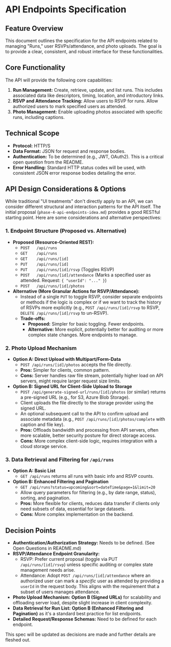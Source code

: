 # API Endpoints Specification

## Feature Overview

This document outlines the specification for the API endpoints related to managing "Runs," user RSVPs/attendance, and photo uploads. The goal is to provide a clear, consistent, and robust interface for these functionalities.

## Core Functionality

The API will provide the following core capabilities:

1.  **Run Management:** Create, retrieve, update, and list runs. This includes associated data like descriptors, timing, location, and introductory links.
2.  **RSVP and Attendance Tracking:** Allow users to RSVP for runs. Allow authorized users to mark specified users as attended.
3.  **Photo Management:** Enable uploading photos associated with specific runs, including captions.

## Technical Scope

- **Protocol:** HTTP/S
- **Data Format:** JSON for request and response bodies.
- **Authentication:** To be determined (e.g., JWT, OAuth2). This is a critical open question from the README.
- **Error Handling:** Standard HTTP status codes will be used, with consistent JSON error response bodies detailing the error.

## API Design Considerations & Options

While traditional "UI treatments" don't directly apply to an API, we can consider different structural and interaction patterns for the API itself. The initial proposal (`phase-4-api-endpoints-idea.md`) provides a good RESTful starting point. Here are some considerations and alternative perspectives:

### 1. Endpoint Structure (Proposed vs. Alternative)

- **Proposed (Resource-Oriented REST):**
  - `POST   /api/runs`
  - `GET    /api/runs`
  - `GET    /api/runs/[id]`
  - `PUT    /api/runs/[id]`
  - `PUT    /api/runs/[id]/rsvp` (Toggles RSVP)
  - `POST   /api/runs/[id]/attendance` (Marks a specified user as attended. Request: `{ "userId": "..." }`)
  - `POST   /api/runs/[id]/photos`
- **Alternative (More Granular Actions for RSVP/Attendance):**
  - Instead of a single `PUT` to toggle RSVP, consider separate endpoints or methods if the logic is complex or if we want to track the history of RSVPs more explicitly (e.g., `POST /api/runs/[id]/rsvp` to RSVP, `DELETE /api/runs/[id]/rsvp` to un-RSVP).
  - **Trade-offs:**
    - **Proposed:** Simpler for basic toggling. Fewer endpoints.
    - **Alternative:** More explicit, potentially better for auditing or more complex state changes. More endpoints to manage.

### 2. Photo Upload Mechanism

- **Option A: Direct Upload with Multipart/Form-Data**
  - `POST /api/runs/[id]/photos` accepts the file directly.
  - **Pros:** Simpler for clients, common pattern.
  - **Cons:** Server handles raw file stream, potentially higher load on API servers, might require larger request size limits.
- **Option B: Signed URL for Client-Side Upload to Storage**
  - `POST /api/generate-signed-url/runs/[id]/photos` (or similar) returns a pre-signed URL (e.g., for S3, Azure Blob Storage).
  - Client uploads the file directly to the storage provider using the signed URL.
  - An optional subsequent call to the API to confirm upload and associate metadata (e.g., `POST /api/runs/[id]/photos/complete` with caption and file key).
  - **Pros:** Offloads bandwidth and processing from API servers, often more scalable, better security posture for direct storage access.
  - **Cons:** More complex client-side logic, requires integration with a cloud storage service.

### 3. Data Retrieval and Filtering for `/api/runs`

- **Option A: Basic List**
  - `GET /api/runs` returns all runs with basic info and RSVP counts.
- **Option B: Enhanced Filtering and Pagination**
  - `GET /api/runs?status=upcoming&sort=dateTime&page=1&limit=20`
  - Allow query parameters for filtering (e.g., by date range, status), sorting, and pagination.
  - **Pros:** More flexible for clients, reduces data transfer if clients only need subsets of data, essential for large datasets.
  - **Cons:** More complex implementation on the backend.

## Decision Points

- **Authentication/Authorization Strategy:** Needs to be defined. (See Open Questions in README.md)
- **RSVP/Attendance Endpoint Granularity:**
  - RSVP: Prefer current proposal (toggle via PUT ` /api/runs/[id]/rsvp`) unless specific auditing or complex state management needs arise.
  - Attendance: Adopt `POST /api/runs/[id]/attendance` where an authorized user can mark a _specific_ user as attended by providing a `userId` in the request body. This aligns with the requirement that a subset of users manages attendance.
- **Photo Upload Mechanism:** **Option B (Signed URLs)** for scalability and offloading server load, despite slight increase in client complexity.
- **Data Retrieval for Run List:** **Option B (Enhanced Filtering and Pagination)** as it's a standard best practice for list endpoints.
- **Detailed Request/Response Schemas:** Need to be defined for each endpoint.

This spec will be updated as decisions are made and further details are fleshed out.

